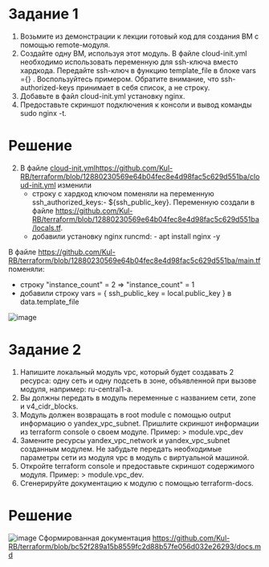 # Задание 1
1. Возьмите из демонстрации к лекции готовый код для создания ВМ с помощью remote-модуля.
2. Создайте одну ВМ, используя этот модуль. В файле cloud-init.yml необходимо использовать переменную для ssh-ключа вместо хардкода. Передайте ssh-ключ в функцию template_file в блоке vars ={} . Воспользуйтесь примером. Обратите внимание, что ssh-authorized-keys принимает в себя список, а не строку.
3. Добавьте в файл cloud-init.yml установку nginx.
4. Предоставьте скриншот подключения к консоли и вывод команды sudo nginx -t.

# Решение
2. В файле [cloud-init.yml](https://github.com/Kul-RB/terraform/blob/12880230569e64b04fec8e4d98fac5c629d551ba/cloud-init.yml)https://github.com/Kul-RB/terraform/blob/12880230569e64b04fec8e4d98fac5c629d551ba/cloud-init.yml изменили
   - строку с хардкод ключом поменяли на переменную ssh_authorized_keys:- ${ssh_public_key}. Переменную создали в файле  https://github.com/Kul-RB/terraform/blob/12880230569e64b04fec8e4d98fac5c629d551ba/locals.tf.
   - добавили установку nginx runcmd: - apt install nginx -y

В файле https://github.com/Kul-RB/terraform/blob/12880230569e64b04fec8e4d98fac5c629d551ba/main.tf поменяли:
   - строку "instance_count" = 2 => "instance_count" = 1
   - добавили строку vars = { ssh_public_key = local.public_key } в data.template_file

![image](https://github.com/Kul-RB/terraform/assets/53901269/efd071a8-213a-4788-82cc-07ae6ef5da2c)

# Задание 2
1. Напишите локальный модуль vpc, который будет создавать 2 ресурса: одну сеть и одну подсеть в зоне, объявленной при вызове модуля, например: ru-central1-a.
2. Вы должны передать в модуль переменные с названием сети, zone и v4_cidr_blocks.
3. Модуль должен возвращать в root module с помощью output информацию о yandex_vpc_subnet. Пришлите скриншот информации из terraform console о своем модуле. Пример: > module.vpc_dev
4. Замените ресурсы yandex_vpc_network и yandex_vpc_subnet созданным модулем. Не забудьте передать необходимые параметры сети из модуля vpc в модуль с виртуальной машиной.
5. Откройте terraform console и предоставьте скриншот содержимого модуля. Пример: > module.vpc_dev.
6. Сгенерируйте документацию к модулю с помощью terraform-docs.

# Решение
![image](https://github.com/Kul-RB/terraform/assets/53901269/b7775a1e-c07a-4b03-b7c9-ef10ce03d679)
Сформированная документация https://github.com/Kul-RB/terraform/blob/bc52f289a15b8559fc2d88b57fe056d032e26293/docs.md
